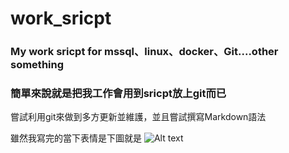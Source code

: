 # work_sricpt

### My work sricpt for mssql、linux、docker、Git....other something

### 簡單來說就是把我工作會用到sricpt放上git而已

嘗試利用git來做到多方更新並維護，並且嘗試撰寫Markdown語法

雖然我寫完的當下表情是下圖就是
![Alt text](https://i.imgur.com/mi8oxcZ.jpg)
